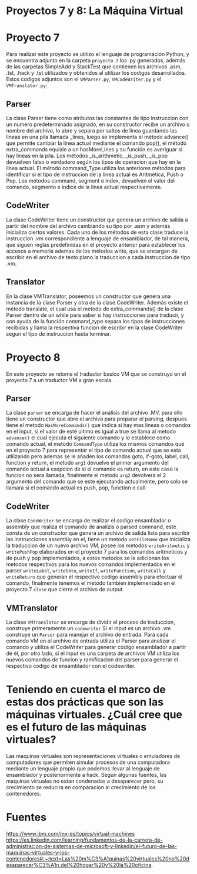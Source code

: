 # Proyectos 7 y 8: La Máquina Virtual

# Proyecto 7
Para realizar este proyecto se utilizo el lenguaje de programación Python, y se encuentra adjunto en la carpeta `proyecto 7` los .py generados, además de las carpetas SimpleAdd y StackTest que contienen los archivos .asm, .tst, .hack y .tst utilizados y obtenidos al utilizar los codigos desarrollados. Estos codigos adjuntos son el `VMParser.py`, `VMCodeWriter.py` y el `VMTranslator.py`:

## Parser

La clase Parser tiene como atributos las constantes de tipo instruccion con un numero predeterminado asignado, en su constructor recibe un archivo o nombre del archivo, lo abre y separa por saltos de linea guardando las lineas en una pila llamada _lines, luego se implementa el método advance() que permite cambiar la linea actual mediante el comando pop(), el método extra_commands equiale a un hasMoreLines y su función es averiguar si hay lineas en la pila. Los métodos _is_arithmetic, _is_push, _is_pop devuelven falso o verdadero según los tipos de operacion que hay en la linea actual. El método command_Type utiliza los anteriores métodos para identificar si el tipo de instruccion de la linea actual es Aritmetica, Push o Pop. Los métodos command, segment e index, devuelven el valor del comando, segmento e indice de la linea actual respectivamente.

## CodeWriter
La clase CodeWriter tiene un constructor qur genera un archivo de salida a partir del nombre del archivo cambiando su tipo por .asm y además inicializa ciertos valores. Cada uno de los métodos de esta clase traduce la instruccion .vm correspondiente a lenguaje de ensamblador, de tal manera, que siguen reglas predefinidas en el proyecto anterior para establecer los accesos a memoria ademas de los métodos write, que se encargan de escribir en el archivo de texto plano la traduccion a cada instruccion de tipo .vm.

## Translator
En la clase VMTranslator, poseemos un constructor que genera una instancia de la clase Parser y otra de la clase CodeWriter. Además existe el método translate, el cual usa el metodo de extra_commands() de la clase Parser dentro de un while para saber si hay instrucciones para traducir, y con ayuda de la función command_type separa los tipos de instrucciones recibidas y llama la respectiva funcion de escribir en la clase CodeWriter segun el tipo de instruccion hasta terminar.



# Proyecto 8
En este proyecto se retoma el traductor basico VM que se construyo en el proyecto 7 a un traductor VM a gran escala.

## Parser
La clase `parser` se encarga de hacer el analisis del archivo .MV, para ello tiene un constructor que abre el archivo para preparar el parsing, despues tiene el metodo `HasMoreCommands()` que indica si hay mas lineas o comandos en el input, si el valor de esté ultimo es igual a true se llama al metodo `advance()` el cual ejecuta el siguiente comando y lo establece como comando actual, el metodo `CommandType` utiliza los mismos comandos que en el proyecto 7 para representar el tipo de comando actual que se esta utilizando pero ademas se le añaden los comandos goto, if-goto, label, call, function y return, el metodo `arg1` devuelve el primer argumento del comando actual a exepcion de si el comando es return, en este caso la funcion no sera llamada, finalmente el metodo `arg2` devolvera el 2 argumento del comando que se este ejecutando actualmente, pero solo se llamara si el comando actual es push, pop, function o call.

## CodeWriter
La clase `CodeWriter` se encarga de realizar el codigo ensamblador o assembly que realiza el comando de analizis o parsed command, esté consta de un constructor que genera un archivo de salida listo para escribir las instrucciones assembly en el, tiene un metodo `setFileName` que inicializa la traduccion de un nuevo archivo VM, posee los metodos `writeAritmetic` y `writePushPop` elaborados en el proyecto 7 para los comandos aritmeticos y de push y pop implementados, a estos metodos se le adicionan los metodos respectivos para los nuevos comandos implementados en el parser `writeLabel`, `writeGoto`, `writeIf`, `writeFunction`, `writeCall` y `writeReturn` que generan el respectivo codigo assembly para efectuar el comando, finalmente tenemos el metodo tambien implementado en el proyecto 7 `close` que cierra el archivo de output.

## VMTranslator
La clase `VMTranslator` se encarga de dividir el proceso de traduccion, construye primeramente un `codewriter` Si el input es un archivo .vm construye un `Parser` para manejar el archivo de entrada. Para cada comando VM en el archivo de entrada utiliza el Parser para analizar el comando y utiliza el CodeWriter para generar código ensamblador a partir de él, por otro lado, si el input es una carpeta de archivos VM utiliza los nuevos comandos de funcion y ramificacion del parser para generar el respectivo codigo de ensamblador con el codewriter.

# Teniendo en cuenta el marco de estas dos prácticas que son las máquinas virtuales. ¿Cuál cree que es el futuro de las máquinas virtuales?
Las maquinas virtuales son representaciones virtuales o emuladores de computadores que permiten simular procesos de una computadora mediante un lenguaje propio que podemos llevar al lenguaje de ensamblador y posteriormente a hack. Según algunas fuentes, las maquinas virtuales no estan condenadas a desaparecer pero, su crecimiento se reducira en comparacion al crecimiento de los contenedores.

# Fuentes
https://www.ibm.com/mx-es/topics/virtual-machines 
https://es.linkedin.com/learning/fundamentos-de-la-carrera-de-administracion-de-sistemas-de-microsoft-y-linkedin/el-futuro-de-las-maquinas-virtuales-y-los-contenedores#:~:text=Las%20m%C3%A1quinas%20virtuales%20no%20desaparecer%C3%A1n,del%20hogar%20y%20la%20oficina.


